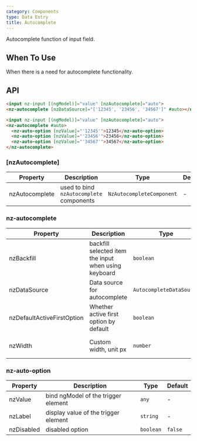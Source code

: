 ```yaml
---
category: Components
type: Data Entry
title: Autocomplete
---
```


Autocomplete function of input field.

## When To Use

When there is a need for autocomplete functionality.

## API

```html
<input nz-input [(ngModel)]="value" [nzAutocomplete]="auto">
<nz-autocomplete [nzDataSource]="['12345', '23456', '34567']" #auto></nz-autocomplete>
```

```html
<input nz-input [(ngModel)]="value" [nzAutocomplete]="auto">
<nz-autocomplete #auto>
  <nz-auto-option [nzValue]="'12345'">12345</nz-auto-option>
  <nz-auto-option [nzValue]="'23456'">23456</nz-auto-option>
  <nz-auto-option [nzValue]="'34567'">34567</nz-auto-option>
</nz-autocomplete>
```

### [nzAutocomplete]

| Property | Description | Type | Default |
| --- | --- | --- | --- |
| nzAutocomplete | used to bind `nzAutocomplete` components | `NzAutocompleteComponent` | - |

### nz-autocomplete

| Property | Description | Type | Default |
| --- | --- | --- | --- |
| nzBackfill | backfill selected item the input when using keyboard | `boolean` | `false` |
| nzDataSource | Data source for autocomplete | `AutocompleteDataSource` | - |
| nzDefaultActiveFirstOption | Whether active first option by default | `boolean` | `true` |
| nzWidth | Custom width, unit px | `number` | trigger element width |

### nz-auto-option

| Property | Description | Type | Default |
| --- | --- | --- | --- |
| nzValue | bind ngModel of the trigger element  | `any` | - |
| nzLabel | display value of the trigger element  | `string` | - |
| nzDisabled | disabled option | `boolean` | `false` |